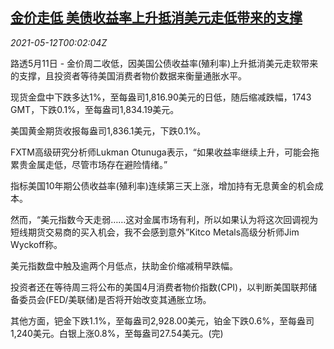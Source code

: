 <!--1620779463000-->
[金价走低 美债收益率上升抵消美元走低带来的支撑](https://cn.reuters.com/article/global-precious-metals-0511-tues-idCNKBS2CS31G)
------

<div><i>2021-05-12T00:02:04Z</i></div><p>路透5月11日 - 金价周二收低，因美国公债收益率(殖利率)上升抵消美元走软带来的支撑，且投资者等待美国消费者物价数据来衡量通胀水平。</p><p>现货金盘中下跌多达1%，至每盎司1,816.90美元的日低，随后缩减跌幅，1743 GMT，下跌0.1%，至每盎司1,834.19美元。</p><p>美国黄金期货收报每盎司1,836.1美元，下跌0.1%。</p><p>FXTM高级研究分析师Lukman Otunuga表示，“如果收益率继续上升，可能会拖累贵金属走低，尽管市场存在避险情绪。”</p><p>指标美国10年期公债收益率(殖利率)连续第三天上涨，增加持有无息黄金的机会成本。</p><p>然而，“美元指数今天走弱……这对金属市场有利，所以如果认为将这次回调视为短线期货交易商的买入机会，我不会感到意外”Kitco Metals高级分析师Jim Wyckoff称。</p><p>美元指数盘中触及逾两个月低点，扶助金价缩减稍早跌幅。</p><p>投资者还在等待周三将公布的美国4月消费者物价指数(CPI)，以判断美国联邦储备委员会(FED/美联储)是否将开始改变其通胀立场。</p><p>其他方面，钯金下跌1.1%，至每盎司2,928.00美元，铂金下跌0.6%，至每盎司1,240美元。白银上涨0.8%，至每盎司27.54美元。(完)</p>
